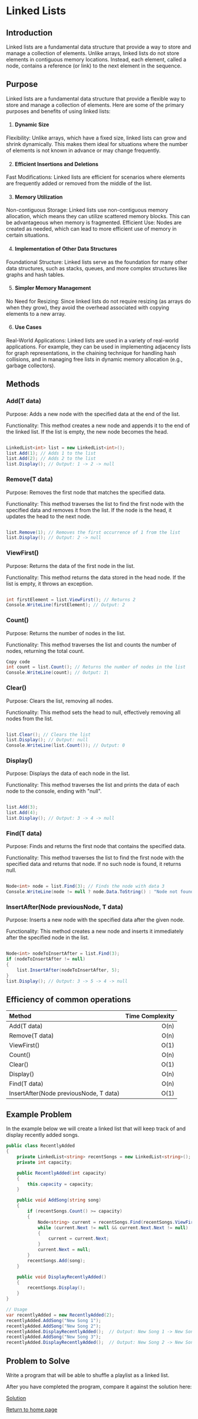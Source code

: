 # Linked Lists

## Introduction
 Linked lists are a fundamental data structure that provide a way to store and manage a collection of elements. Unlike arrays, linked lists do not store elements in contiguous memory locations. Instead, each element, called a node, contains a reference (or link) to the next element in the sequence.
## Purpose
Linked lists are a fundamental data structure that provide a flexible way to store and manage a collection of elements. Here are some of the primary purposes and benefits of using linked lists:

1. #### Dynamic Size
Flexibility: Unlike arrays, which have a fixed size, linked lists can grow and shrink dynamically. This makes them ideal for situations where the number of elements is not known in advance or may change frequently.

2. #### Efficient Insertions and Deletions
Fast Modifications: Linked lists are efficient for scenarios where elements are frequently added or removed from the middle of the list.

3. #### Memory Utilization
Non-contiguous Storage: Linked lists use non-contiguous memory allocation, which means they can utilize scattered memory blocks. This can be advantageous when memory is fragmented.
Efficient Use: Nodes are created as needed, which can lead to more efficient use of memory in certain situations.

4. #### Implementation of Other Data Structures
Foundational Structure: Linked lists serve as the foundation for many other data structures, such as stacks, queues, and more complex structures like graphs and hash tables.

5. ####  Simpler Memory Management
No Need for Resizing: Since linked lists do not require resizing (as arrays do when they grow), they avoid the overhead associated with copying elements to a new array.

6. #### Use Cases
Real-World Applications: Linked lists are used in a variety of real-world applications. For example, they can be used in implementing adjacency lists for graph representations, in the chaining technique for handling hash collisions, and in managing free lists in dynamic memory allocation (e.g., garbage collectors).
## Methods
### Add(T data)
Purpose: Adds a new node with the specified data at the end of the list.

Functionality: This method creates a new node and appends it to the end of the linked list. If the list is empty, the new node becomes the head.

```csharp

LinkedList<int> list = new LinkedList<int>();
list.Add(1); // Adds 1 to the list
list.Add(2); // Adds 2 to the list
list.Display(); // Output: 1 -> 2 -> null
```
### Remove(T data)
Purpose: Removes the first node that matches the specified data.

Functionality: This method traverses the list to find the first node with the specified data and removes it from the list. If the node is the head, it updates the head to the next node.

```csharp

list.Remove(1); // Removes the first occurrence of 1 from the list
list.Display(); // Output: 2 -> null
```
### ViewFirst()
Purpose: Returns the data of the first node in the list.

Functionality: This method returns the data stored in the head node. If the list is empty, it throws an exception.


```csharp

int firstElement = list.ViewFirst(); // Returns 2
Console.WriteLine(firstElement); // Output: 2
```
### Count()
Purpose: Returns the number of nodes in the list.

Functionality: This method traverses the list and counts the number of nodes, returning the total count.

```csharp
Copy code
int count = list.Count(); // Returns the number of nodes in the list
Console.WriteLine(count); // Output: 1\
```
### Clear()
Purpose: Clears the list, removing all nodes.

Functionality: This method sets the head to null, effectively removing all nodes from the list.

```csharp

list.Clear(); // Clears the list
list.Display(); // Output: null
Console.WriteLine(list.Count()); // Output: 0
```
### Display()
Purpose: Displays the data of each node in the list.

Functionality: This method traverses the list and prints the data of each node to the console, ending with "null".

```csharp

list.Add(3);
list.Add(4);
list.Display(); // Output: 3 -> 4 -> null
```
### Find(T data)
Purpose: Finds and returns the first node that contains the specified data.

Functionality: This method traverses the list to find the first node with the specified data and returns that node. If no such node is found, it returns null.


```csharp

Node<int> node = list.Find(3); // Finds the node with data 3
Console.WriteLine(node != null ? node.Data.ToString() : "Node not found"); // Output: 3
```
### InsertAfter(Node<T> previousNode, T data)
Purpose: Inserts a new node with the specified data after the given node.

Functionality: This method creates a new node and inserts it immediately after the specified node in the list.

```csharp

Node<int> nodeToInsertAfter = list.Find(3);
if (nodeToInsertAfter != null)
{
    list.InsertAfter(nodeToInsertAfter, 5);
}
list.Display(); // Output: 3 -> 5 -> 4 -> null
```
## Efficiency of common operations

|Method| Time Complexity|
|:-----|-----:|
|Add(T data)|	O(n)|
|Remove(T data)|	O(n)|
|ViewFirst()|	O(1)|
|Count()|	O(n)|
|Clear()|	O(1)|
|Display()|	O(n)|
|Find(T data)|	O(n)|
|InsertAfter(Node<T> previousNode, T data)|	O(1)|
## Example Problem
In the example below we will create a linked list that will keep track of and display recently added songs. 

```csharp
public class RecentlyAdded
{
    private LinkedList<string> recentSongs = new LinkedList<string>();
    private int capacity;

    public RecentlyAdded(int capacity)
    {
        this.capacity = capacity;
    }

    public void AddSong(string song)
    {
        if (recentSongs.Count() >= capacity)
        {
            Node<string> current = recentSongs.Find(recentSongs.ViewFirst());
            while (current.Next != null && current.Next.Next != null)
            {
                current = current.Next;
            }
            current.Next = null;
        }
        recentSongs.Add(song);
    }

    public void DisplayRecentlyAdded()
    {
        recentSongs.Display();
    }
}

// Usage
var recentlyAdded = new RecentlyAdded(2);
recentlyAdded.AddSong("New Song 1");
recentlyAdded.AddSong("New Song 2");
recentlyAdded.DisplayRecentlyAdded();  // Output: New Song 1 -> New Song 2 -> null
recentlyAdded.AddSong("New Song 3");
recentlyAdded.DisplayRecentlyAdded();  // Output: New Song 2 -> New Song 3 -> null
```
## Problem to Solve

Write a program that will be able to shuffle a playlist as a linked list.

After you have completed the program, compare it against the solution here:

[Solution](2-linkedLists-solution.cs)

[Return to home page](0-welcome.md)